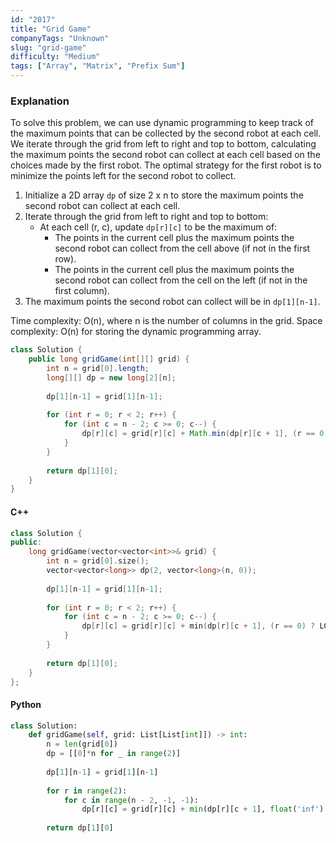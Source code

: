 ```yaml
---
id: "2017"
title: "Grid Game"
companyTags: "Unknown"
slug: "grid-game"
difficulty: "Medium"
tags: ["Array", "Matrix", "Prefix Sum"]
---
```


### Explanation
To solve this problem, we can use dynamic programming to keep track of the maximum points that can be collected by the second robot at each cell. We iterate through the grid from left to right and top to bottom, calculating the maximum points the second robot can collect at each cell based on the choices made by the first robot. The optimal strategy for the first robot is to minimize the points left for the second robot to collect.

1. Initialize a 2D array `dp` of size 2 x n to store the maximum points the second robot can collect at each cell.
2. Iterate through the grid from left to right and top to bottom:
   - At each cell (r, c), update `dp[r][c]` to be the maximum of:
     - The points in the current cell plus the maximum points the second robot can collect from the cell above (if not in the first row).
     - The points in the current cell plus the maximum points the second robot can collect from the cell on the left (if not in the first column).
3. The maximum points the second robot can collect will be in `dp[1][n-1]`.

Time complexity: O(n), where n is the number of columns in the grid.
Space complexity: O(n) for storing the dynamic programming array.

```java
class Solution {
    public long gridGame(int[][] grid) {
        int n = grid[0].length;
        long[][] dp = new long[2][n];
        
        dp[1][n-1] = grid[1][n-1];
        
        for (int r = 0; r < 2; r++) {
            for (int c = n - 2; c >= 0; c--) {
                dp[r][c] = grid[r][c] + Math.min(dp[r][c + 1], (r == 0) ? Long.MAX_VALUE : dp[r - 1][c]);
            }
        }
        
        return dp[1][0];
    }
}
```

#### C++
```cpp
class Solution {
public:
    long gridGame(vector<vector<int>>& grid) {
        int n = grid[0].size();
        vector<vector<long>> dp(2, vector<long>(n, 0));
        
        dp[1][n-1] = grid[1][n-1];
        
        for (int r = 0; r < 2; r++) {
            for (int c = n - 2; c >= 0; c--) {
                dp[r][c] = grid[r][c] + min(dp[r][c + 1], (r == 0) ? LONG_MAX : dp[r - 1][c]);
            }
        }
        
        return dp[1][0];
    }
};
```

#### Python
```python
class Solution:
    def gridGame(self, grid: List[List[int]]) -> int:
        n = len(grid[0])
        dp = [[0]*n for _ in range(2)]
        
        dp[1][n-1] = grid[1][n-1]
        
        for r in range(2):
            for c in range(n - 2, -1, -1):
                dp[r][c] = grid[r][c] + min(dp[r][c + 1], float('inf') if r == 0 else dp[r - 1][c])
        
        return dp[1][0]
```